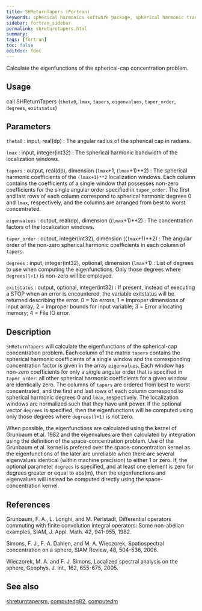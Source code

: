 ```yaml
---
title: SHReturnTapers (Fortran)
keywords: spherical harmonics software package, spherical harmonic transform, legendre functions, multitaper spectral analysis, fortran, Python, gravity, magnetic field
sidebar: fortran_sidebar
permalink: shreturntapers.html
summary:
tags: [fortran]
toc: false
editdoc: fdoc
---
```


Calculate the eigenfunctions of the spherical-cap concentration problem.

## Usage

call SHReturnTapers (`theta0`, `lmax`, `tapers`, `eigenvalues`, `taper_order`, `degrees`, `exitstatus`)

## Parameters

`theta0` : input, real(dp)
:   The angular radius of the spherical cap in radians.

`lmax` : input, integer(int32)
:   The spherical harmonic bandwidth of the localization windows.

`tapers` : output, real(dp), dimension (`lmax`+1, (`lmax`+1)\*\*2)
:   The spherical harmonic coefficients of the `(lmax+1)**2` localization windows. Each column contains the coefficients of a single window that possesses non-zero coefficients for the single angular order specified in `taper_order`. The first and last rows of each column correspond to spherical harmonic degrees 0 and `lmax`, respectively, and the columns are arranged from best to worst concentrated.

`eigenvalues` : output, real(dp), dimension ((`lmax`+1)\*\*2)
:   The concentration factors of the localization windows.

`taper_order` : output, integer(int32), dimension ((`lmax`+1)\*\*2)
:   The angular order of the non-zero spherical harmonic coefficients in each column of `tapers`.

`degrees` : input, integer(int32), optional, dimension (`lmax`+1)
:   List of degrees to use when computing the eigenfunctions. Only those degrees where `degrees(l+1)` is non-zero will be employed.

`exitstatus` : output, optional, integer(int32)
:   If present, instead of executing a STOP when an error is encountered, the variable exitstatus will be returned describing the error. 0 = No errors; 1 = Improper dimensions of input array; 2 = Improper bounds for input variable; 3 = Error allocating memory; 4 = File IO error.

## Description

`SHReturnTapers` will calculate the eigenfunctions of the spherical-cap concentration problem. Each column of the matrix `tapers` contains the spherical harmonic coefficients of a single window and the corresponding concentration factor is given in the array `eigenvalues`. Each window has non-zero coefficients for only a single angular order that is specified in `taper_order`: all other spherical harmonic coefficients for a given window are identically zero. The columns of `tapers` are ordered from best to worst concentrated, and the first and last rows of each column correspond to spherical harmonic degrees 0 and `lmax`, respectively. The localization windows are normalized such that they have unit power. If the optional vector `degrees` is specified, then the eigenfunctions will be computed using only those degrees where `degrees(l+1)` is not zero.

When possible, the eigenfunctions are calculated using the kernel of Grunbaum et al. 1982 and the eigenvalues are then calculated by integration using the definition of the space-concentration problem. Use of the Grunbaum et al. kernel is prefered over the space-concentration kernel as the eigenfunctions of the later are unreliable when there are several eigenvalues identical (within machine precision) to either 1 or zero. If, the optional parameter `degrees` is specified, and at least one element is zero for degrees greater or equal to abs(m), then the eigenfunctions and eigenvalues will instead be computed directly using the space-concentration kernel.

## References

Grunbaum, F. A., L. Longhi, and M. Perlstadt, Differential operators commuting with finite convolution integral operators: Some non-abelian examples, SIAM, J. Appl. Math. 42, 941-955, 1982.

Simons, F. J., F. A. Dahlen, and M. A. Wieczorek, Spatiospectral concentration on a sphere, SIAM Review, 48, 504-536, 2006.

Wieczorek, M. A. and F. J. Simons, Localized spectral analysis on the sphere, 
Geophys. J. Int., 162, 655-675, 2005.

## See also

[shreturntapersm](shreturntapersm.html), [computedg82](computedg82.html), [computedm](computedm.html)

